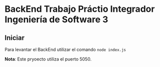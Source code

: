 # BackEnd Trabajo Práctio Integrador Ingeniería de Software 3

## Iniciar 

Para levantar el BackEnd utilizar el comando `node index.js` 

**Nota**: Este pryoecto utiliza el puerto 5050.